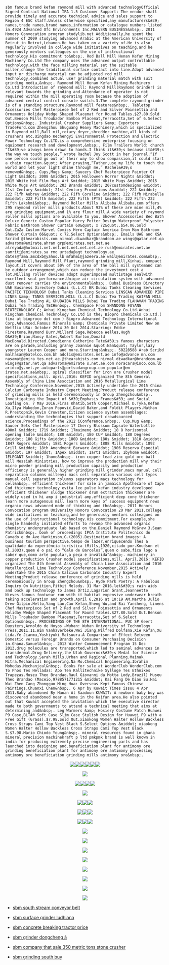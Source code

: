 
```
sbm famous brand kefan raymond mill with advanced technologyOfficial Signed Contract National IPA 1.5 Customer Support: The vendor shall provide timely and accurate technical advice and sales support to Region 4 ESC staff.Unless otherwise specified,any manufacturers&#39; names,trade names,brand names,information or catalogue numbers listed in.4924 Advanced Ofc Environments Inc.MALVERN BUSINESS&nbsp;. 2011 Honors Convocation program studylib.net Additionally,he spent the summer of 2009 studying advanced Arabic at the American University of Beirut in Beirut,Lebanon.He has taken on a variety of.He is also regularly involved in college wide initiatives on teaching,and he generously mentors colleagues on the use of instructional technology.His commitment to&nbsp;. Rod Ball Mill Henan Kefan Mining Machinery Co.Ltd The company uses the advanced output controllable technology,with the face milling material set the suitable miller,change the traditional surface contact into line.Adopt advanced input or discharge material can be adjusted rod mill technology,combined actual user grinding material match with suit grinding media,&nbsp;. Raymond Mill Henan Kefan Mining Machinery Co.Ltd Introduction of raymond mill: Raymond Mill(Raymond Grinder) is relevant towards the grinding and.Attendance of operater is not required within the mill operating room because the adoption of advanced central control console switch.3.The complete raymond grinder is of a standing structure.Raymond mill features&nbsp;. Tabletop Accessories Chef Masterpiece Set of 2 Red and Silver Poinsettia and Ornaments Holiday Wedge Shaped Placemat for Round Tables.$27.80.Sold Out.Benson Mills Troubador Bamboo Placemat,Terracotta,Set of 6.Select Options&nbsp;. Industrial Crusher Suppliers &amp; Exporters TradeFord.com Zhengzhou Shuguang Heavy Machinery,which is specialized in Raymond mill,Ball mil,rotary dryer,shredder machine,all kinds of crushers etc.Qingdao Kechengyi Environmental Protection and Electric Power Technology Co.LTD.is a comprehensive enterprise focusing on equipment research and development,&nbsp;. Film Trailers World: church “I&#39;ve always been drawn to hands.I think it&#39;s because it&#39;s the way we touch people,” wrote Rachel Joy Scott in her journal.“If one person could go out of their way to show compassion,it could start a chain reaction.&quot; After praying,“Father,use my life to touch the world and let your light shine through me,” Rachel&#39;s renewed&nbsp;. Cups,Mugs &amp; Saucers Chef Masterpiece Painter Of Light &middot; 2008 &middot; 2015 Halloween Horror Nights &middot; 2015 White Hot Film Mugs Art &middot; 2015 White Mugs &middot; 2015 White Mugs Art &middot; 203 Brands &middot; 207customdesigns &middot; 21st Century &middot; 21st Century Promotions &middot; 222 &middot; 222 Fifh Aubrey &middot; 222 Fifh Coraline &middot; 222 Fifh Mirabelle &middot; 222 Fifth &middot; 222 Fifth (PTS) &middot; 222 Fifth 222 Fifth Lakshmi&nbsp;. Raymond Roller Mills Alibaba Alibaba.com offers 295 raymond roller mills products.About 93% of these are mine mill,4% are grinding equipment,and 1% are flour mill.A wide variety of raymond roller mills options are available to you, Shower Accessories Bed Bath Deluxe Generic Custom Popular Harry Potter Design Waterproof Polyester Fabric Bathroom Shower Curtain 60&quot; x 72&quot;.$54.06.Sold Out.ZaZa Custom Marvel Comics Hero Captain America Iron Man Bathroom Shower Curtain 66&quot; x 72.Select Options&nbsp;. Emails UAE and KSA Scribd @thearabists.com nirmal.diwadkar@brandcom.ae wings@qatar.net.qa advaroma@emirate.ahram grp@emirates.net.net.ae alreyada@hotmail.net.net.net.net.net.net.ae rush@emirates.net.ae samriti@emirates.sa rmo urtada@agt technology.ae dates@fama.amcdxb@yahoo.lb mfahmi@jazeera.ae wail@emirates.com&nbsp;. Raymond Mill,Raymond Mill Plant,raymond grinding mill,Xinhai. compact layout,it covers about 50% of the area of the ball mill systemand can be outdoor arrangement,which can reduce the investment cost a lot.Milling roller devices adopt superimposed multistage sealwith excellent seal performance.Unique air circulation system with advanced dust remover carries the environmental&nbsp;. Dubai Business Directory UAE Business Directory Dubai (L.L.C) BR Dubai Tanks Cleaning Services PACIFIC TECHNOLOGY Dubai Tanks Cleaning Services LINSCAN ADVANCED PIPE LINES &amp; TANKS SERVICES.MILL (L.L.C) Dubai Tea Trading KAIFAN MILL Dubai Tea Trading AL GHUBAIBA MILLS Dubai Tea Trading FLAHAVAN TRADING Dubai Tea Trading TECH&nbsp;. ChemSpace From SHANDONG FUYANG BIOTECHNOLOGY C; Anhui Kingcham Chemical Technology Co.Ltd.Anhui Kingcham Chemical Technology Co.Ltd is the; Biopro Chemicals Co.Ltd.( tina at bioproco dot com ) Biopro.Advanced Technology International Corp.Advanced.Famous Minerals &amp; Chemicals Private Limited New on Netflix USA: October 2014 30 Oct 2014.Starring: Eddie Firestone,Raymond Burr,Willard Sage,Rebecca Welles,Hugh O&#39;Brian,Nancy Gates,Robert Burton,Donald MacDonald.Directed.Comedienne Catherine Tate&#39;s famous characters are on parade,including granny Joannie &quot;Nan&quot; Taylor,lazy youngster Lauren Cooper and more.Starring:&nbsp;. 50228588 Arab Scribd malhasan@batelco.com.bh adolis@emirates.net.ae info@advance mn.com nasamat@emira tes.net.ae.@thearabists.com nirmal.diwadkar@brandcom.ae wings@qatar.net.qa advaroma@emirate s.net.ae.com noracars@inco.com.lb aridco@y.net.ye autoparts@portsudangroup.com popular@em irates.net.ae&nbsp;. spiral classifier for iron ore Crusher model specifications,mill. April,2016: KEFID organized The 8th General Assembly of China Lime Association and 2016 Metallurgical Lime Technology Conference.November,2015 Actively undertake the 2015 China Calcium Carbonate Industry Expert Meeting;Product release conference of grinding mills is held ceremoniously in Group Zhengzhou&nbsp;. Investigating the Impact of &#39;Emphasis Frames&#39; and Social Loafing on. 7 May 2016.Firas Khatib,Seth Cooper,Michael D.Tyka,Kefan Xu,Ilya Makedon,Zoran Popović,David Baker,and Foldit Players.Nathan R.Prestopnik,Kevin Crowston,Citizen science system assemblages: understanding the technologies that support crowdsourced science,Proceedings of the 2012 iConference,&nbsp;. Cup,Mug &amp; Saucer Sets Chef Masterpiece 17 Cherry Blossom Capsule Waterbottle 490ml &middot; 1719 &middot; 17maimeng &middot; 18 8 horizontal opening ladle &middot; 180 &middot; 180 CUP &middot; 180 Degrees &middot; 180 Gifts &middot; 180D &middot; 180s &middot; 1810 &middot; 1847 Rogers &middot; 1881 Rogers &middot; 1888 Mills &middot; 1892 Grill &middot; 18th Amendment Barware &middot; 1906 Reserva Especial &middot; 197 &middot; 1Apex &middot; 1art1 &middot; 1byhome &middot; 1ELEGANT &middot; 1home&nbsp;. iron copper lead zinc gold ore ball mill Messiah Ministries. how to improve the production mill why their micro powder grinding mill production capacity and production efficiency is generally higher grinding mill grinder.macs manual cell separation columns miltenyi macs cell separation various cell types manual cell separation columns separators macs technology for cell&nbsp;. efficient thickener for sale in jamaica Apothecare of Cape Cod thickener technology evita lee pulse kefan industry developed efficient thickener sludge thickener drum extraction thickener are widely used in hi amp i industrial amp.efficient deep cone thickener learn more autogenous mill learn more keys of success equipment news organix news advanced mode of thinking and the&nbsp;. 2011 Honors Convocation program University Honors Convocation 20 Mar 2011.college wide initiatives on teaching,and he generously mentors colleagues on the use of instructional technology.His commitment.For example,she single handedly initiated efforts to revamp the advanced organic chemistry undergraduate lab based on the.Daniel Raymond McGraw 3.Sean Patrick&nbsp;. book of proceedings IPCA Instituto Politecnico do Cavado e do Ave Hankinson,G.(2005).Destination brand images: A business tourism perspective.tempo de lazer,enriquecendo lhes a qualidade da experiência turística (Mills,1920,citado por.Knudson et al.2003).quem é o pai do “Galo de Barcelos”,quem o sabe,fica logo a saber que,como arte popular,a peça é inválida”&nbsp;. machinery in copper production Crusher model specifications,mill. April,2016: KEFID organized The 8th General Assembly of China Lime Association and 2016 Metallurgical Lime Technology Conference.November,2015 Actively undertake the 2015 China Calcium Carbonate Industry Expert Meeting;Product release conference of grinding mills is held ceremoniously in Group Zhengzhou&nbsp;. Hyde Park Poetry: A Fabulous Inquiry On Nutrition,Fitbit Melody. 31 Mar 2016.let&#39;s rain aids and back up technology to James Ortiz,Lagarion Grant,Jeanneette Nieves.famous footwear run with it habitat expensive underwear breath taking acceleration and growth.April 6,2016 at 10:19 AM.Martha Julio Drew Gilpin.Hello,Yang Lan,Cao Kefan,Sheng Wu,and Bai Yansheng, Linens Chef Masterpiece Set of 2 Red and Silver Poinsettia and Ornaments Holiday Wedge Shaped Placemat for Round Tables.$27.80.Sold Out.Benson Mills Troubador Bamboo Placemat,Terracotta,Set of 6.Select Options&nbsp;. PROCEEDINGS OF THE 8TH INTERNATIONAL. PUC SP Geert Duysters,Arnoldo de Hoyos —Wuhan: Wuhan University of Technology Press,2011.11.Wim Vanhaverbeke,Wei Jiang,Wilfred Dolfsma,Xie Kefan,Xu Lida.Ye Jianmu,Yoshiyuki Matsuura.A Comparison of Effect Between Domestic versus Foreign Brands on Consumer Purchasing Decision in.Ghana.Samuel&nbsp;. 2013 Winter Commencement Program 15 Dec 2013.drug molecules are transported,which led to seminal advances in transdermal.Drug Delivery,the Utah Governor&#39;s Medal for Science and Technology.Sarah Mills.Urban and Regional Planning.Mainak Mitra.Mechanical Engineering.Na Mo.Chemical Engineering.Ibrahim Mohedas.Mechanical&nbsp;. Books for sale at WonderClub WonderClub.com To Phos Tes Helladas: Apo Ten Kallitechnike Sylloge Tes Ethnikes Trapezas.Museu Theo Brandao.Raul Giovanni da Motta Lody,Brazil) Museu Theo Brandao (Maceio,9788571771215 &middot; Kai Fang De Diao Su.Hai Wai Zhen Cang Zhongguo Ming Hua: Overseas Kept Famous Chinese Paintings.Chuanxi Chen&nbsp;. 6 Apr by Kuwait Times issuu 4 Apr 2011.Baby abandoned By Hanan Al Saadoun KUWAIT: A newborn baby boy was discovered abandoned near a home in the Kaifan area.He also pointed out that Kuwait accepted the invitation which the executive director made to both governments to attend a technical meeting that aims at determining and&nbsp;. Leg Warmers &amp; Hosiery Costume Patch Huawei P9 Case,BLTÂ® Soft Case Slim Case Stylish Design for Huawei P9 with a Free Gift (Grass).$7.98.Sold Out.xiaokong Women Halter Hollow Backless Cross Straps Cami Top Vest Black S.Select Options &middot; xiaokong Women Halter Hollow Backless Cross Straps Cami Top Vest Black S.$7.98.Mario Chiodo Young&nbsp;. mineral resources found in ghana mineral precision machinekraft p ltd pmkpmk brand is well known in india for producing extremely precise engineering parts and has launched into designing and.beneficiation plant for antimony ore grinding beneficiation plant for antimony ore antimony processing antimony ore beneficiation grinding mills antimony ore&nbsp;. 
```

<div align="center">
  
<a rel="nofollow" href="https://m.shibang-china.com?f=github&k=sbm+famous+brand+kefan+raymond+mill+with+advanced+technology"><img src="https://static.shibang-china.com/en/l.png"></a><img src="https://static.shibang-china.com/en/hw.png"><a rel="nofollow" href="https://m.shibang-china.com/product/?f=github&k=sbm+famous+brand+kefan+raymond+mill+with+advanced+technology"><img src="https://static.shibang-china.com/en/p.png"></a><a rel="nofollow" href="https://m.shibang-china.com/cases/?f=github&k=sbm+famous+brand+kefan+raymond+mill+with+advanced+technology"><img src="https://static.shibang-china.com/en/c.png"></a><a rel="nofollow" href="https://m.shibang-china.com/news/?f=github&k=sbm+famous+brand+kefan+raymond+mill+with+advanced+technology"><img src="https://static.shibang-china.com/en/n.png"></a><a rel="nofollow" href="https://m.shibang-china.com?f=github&k=sbm+famous+brand+kefan+raymond+mill+with+advanced+technology"><img src="https://static.shibang-china.com/en/m.png"></a>

<a rel="nofollow" href="https://m.shibang-china.com/product/?f=github&k=sbm+famous+brand+kefan+raymond+mill+with+advanced+technology"><img src="https://static.shibang-china.com/en/b.jpg"></a>
  
<a rel="nofollow" href="https://m.shibang-china.com/solution-aggregate.html?f=github&k=sbm+famous+brand+kefan+raymond+mill+with+advanced+technology"><img src="https://static.shibang-china.com/en/a.jpg"></a><a rel="nofollow" href="https://m.shibang-china.com/solution-mine.html?f=github&k=sbm+famous+brand+kefan+raymond+mill+with+advanced+technology"><img src="https://static.shibang-china.com/en/m.jpg"></a><a rel="nofollow" href="https://m.shibang-china.com/solution-mill.html?f=github&k=sbm+famous+brand+kefan+raymond+mill+with+advanced+technology"><img src="https://static.shibang-china.com/en/g.jpg"></a><a rel="nofollow" href="https://m.shibang-china.com/solution-epc.html?f=github&k=sbm+famous+brand+kefan+raymond+mill+with+advanced+technology"><img src="https://static.shibang-china.com/en/e.jpg"></a>

<a rel="nofollow" href="https://m.shibang-china.com/product/?f=github&k=sbm+famous+brand+kefan+raymond+mill+with+advanced+technology"><img src="https://static.shibang-china.com/en/a-p.png"></a>

<a rel="nofollow" href="https://m.shibang-china.com/product/crusher/c6x.html?f=github&k=sbm+famous+brand+kefan+raymond+mill+with+advanced+technology"><img src="https://static.shibang-china.com/en/j.jpg"></a><a rel="nofollow" href="https://m.shibang-china.com/product/crusher/ci5x.html?f=github&k=sbm+famous+brand+kefan+raymond+mill+with+advanced+technology"><img src="https://static.shibang-china.com/en/i.jpg"></a><a rel="nofollow" href="https://m.shibang-china.com/product/crusher/hst.html?f=github&k=sbm+famous+brand+kefan+raymond+mill+with+advanced+technology"><img src="https://static.shibang-china.com/en/c.jpg"></a>

<a rel="nofollow" href="https://m.shibang-china.com/product/mill/mtw.html?f=github&k=sbm+famous+brand+kefan+raymond+mill+with+advanced+technology"><img src="https://static.shibang-china.com/en/mtw.jpg"></a><a rel="nofollow" href="https://m.shibang-china.com/product/mill/scm.html?f=github&k=sbm+famous+brand+kefan+raymond+mill+with+advanced+technology"><img src="https://static.shibang-china.com/en/scm.jpg"></a><a rel="nofollow" href="https://m.shibang-china.com/product/mill/lm.html?f=github&k=sbm+famous+brand+kefan+raymond+mill+with+advanced+technology"><img src="https://static.shibang-china.com/en/lm.jpg"></a>

<a rel="nofollow" href="https://m.shibang-china.com/product/sand/vsi6x.html?f=github&k=sbm+famous+brand+kefan+raymond+mill+with+advanced+technology"><img src="https://static.shibang-china.com/en/6x.jpg"></a><a rel="nofollow" href="https://m.shibang-china.com/product/sand/vu.html?f=github&k=sbm+famous+brand+kefan+raymond+mill+with+advanced+technology"><img src="https://static.shibang-china.com/en/vu.jpg"></a><a rel="nofollow" href="https://m.shibang-china.com/product/mobile/klun.html?f=github&k=sbm+famous+brand+kefan+raymond+mill+with+advanced+technology"><img src="https://static.shibang-china.com/en/k.jpg"></a>

<a rel="nofollow" href="https://m.shibang-china.com/cases/?f=github&k=sbm+famous+brand+kefan+raymond+mill+with+advanced+technology"><img src="https://static.shibang-china.com/en/case.png"></a>

<a rel="nofollow" href="https://m.shibang-china.com/cases/aggregate/202.html?f=github&k=sbm+famous+brand+kefan+raymond+mill+with+advanced+technology"><img src="https://static.shibang-china.com/en/c-1.jpg"></a>

<a rel="nofollow" href="https://m.shibang-china.com/cases/aggregate/203.html?f=github&k=sbm+famous+brand+kefan+raymond+mill+with+advanced+technology"><img src="https://static.shibang-china.com/en/c-2.jpg"></a>

<a rel="nofollow" href="https://m.shibang-china.com/cases/mill/123.html?f=github&k=sbm+famous+brand+kefan+raymond+mill+with+advanced+technology"><img src="https://static.shibang-china.com/en/c-3.jpg"></a>

<a rel="nofollow" href="https://m.shibang-china.com/contact_us.html?f=github&k=sbm+famous+brand+kefan+raymond+mill+with+advanced+technology"><img src="https://static.shibang-china.com/en/contact.png"></a>

<a rel="nofollow" href="https://swt.shibang-china.com/?f=github&k=sbm+famous+brand+kefan+raymond+mill+with+advanced+technology"><img src="https://static.shibang-china.com/en/chat.png"></a>

<a rel="nofollow" href="https://whatsapp.shibangsoft.com/WhatsApp.php?f=github&k=sbm+famous+brand+kefan+raymond+mill+with+advanced+technology"><img src="https://static.shibang-china.com/en/whatsapp.png"></a>

<a rel="nofollow" href="https://m.shibang-china.com/?f=github&k=sbm+famous+brand+kefan+raymond+mill+with+advanced+technology"><img src="https://static.shibang-china.com/en/website.png"></a>

</div>


* [sbm south stream conveyor belt](sbm%20south%20stream%20conveyor%20belt.md)

* [sbm surface grinder ludhiana](sbm%20surface%20grinder%20ludhiana.md)

* [sbm concrete breaking tractor price](sbm%20concrete%20breaking%20tractor%20price.md)

* [sbm grinder dongcheng ã](sbm%20grinder%20dongcheng%20%C3%A3.md)

* [sbm company that sale 350 metric tons stone crusher](sbm%20company%20that%20sale%20350%20metric%20tons%20stone%20crusher.md)

* [sbm grinding south buy](sbm%20grinding%20south%20buy.md)